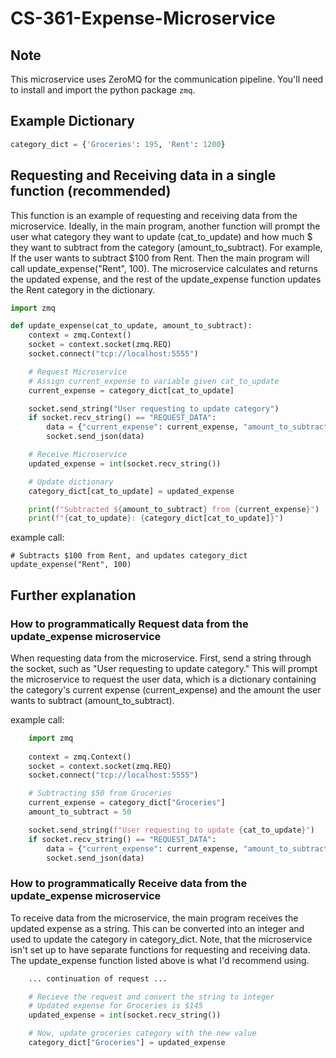 # CS-361-Expense-Microservice

## Note
This microservice uses ZeroMQ for the communication pipeline. You'll need to install and import the python package `zmq`.

## Example Dictionary
```python
category_dict = {'Groceries': 195, 'Rent': 1200}
```

## Requesting and Receiving data in a single function (recommended)
This function is an example of requesting and receiving data from the microservice. Ideally, in the main program, another function will prompt the user what category they want to update (cat_to_update) and how much $ they want to subtract from the category (amount_to_subtract). For example, If the user wants to subtract $100 from Rent. Then the main program will call update_expense("Rent", 100). The microservice calculates and returns the updated expense, and the rest of the update_expense function updates the Rent category in the dictionary.

```python
import zmq

def update_expense(cat_to_update, amount_to_subtract):
    context = zmq.Context()
    socket = context.socket(zmq.REQ)
    socket.connect("tcp://localhost:5555")

    # Request Microservice
    # Assign current_expense to variable given cat_to_update
    current_expense = category_dict[cat_to_update]

    socket.send_string("User requesting to update category")
    if socket.recv_string() == "REQUEST_DATA":
        data = {"current_expense": current_expense, "amount_to_subtract": amount_to_subtract}
        socket.send_json(data)

    # Receive Microservice
    updated_expense = int(socket.recv_string())

    # Update dictionary
    category_dict[cat_to_update] = updated_expense

    print(f"Subtracted ${amount_to_subtract} from {current_expense}")
    print(f"{cat_to_update}: {category_dict[cat_to_update]}")
```
example call:
```
# Subtracts $100 from Rent, and updates category_dict
update_expense("Rent", 100)
```

## Further explanation
### How to programmatically Request data from the update_expense microservice
When requesting data from the microservice. First, send a string through the socket, such as "User requesting to update category." This will prompt the microservice to request the user data, which is a dictionary containing the category's current expense (current_expense) and the amount the user wants to subtract (amount_to_subtract).

example call:
```python
    import zmq
    
    context = zmq.Context()
    socket = context.socket(zmq.REQ)
    socket.connect("tcp://localhost:5555")

    # Subtracting $50 from Groceries
    current_expense = category_dict["Groceries"]
    amount_to_subtract = 50

    socket.send_string(f"User requesting to update {cat_to_update}")
    if socket.recv_string() == "REQUEST_DATA":
        data = {"current_expense": current_expense, "amount_to_subtract": amount_to_subtract}
        socket.send_json(data)
```

### How to programmatically Receive data from the update_expense microservice
To receive data from the microservice, the main program receives the updated expense as a string. This can be converted into an integer and used to update the category in category_dict. Note, that the microservice isn't set up to have separate functions for requesting and receiving data. The update_expense function listed above is what I'd recommend using.

```python
    ... continuation of request ...

    # Recieve the request and convert the string to integer  
    # Updated expense for Groceries is $145
    updated_expense = int(socket.recv_string())

    # Now, update groceries category with the new value
    category_dict["Groceries"] = updated_expense
```

